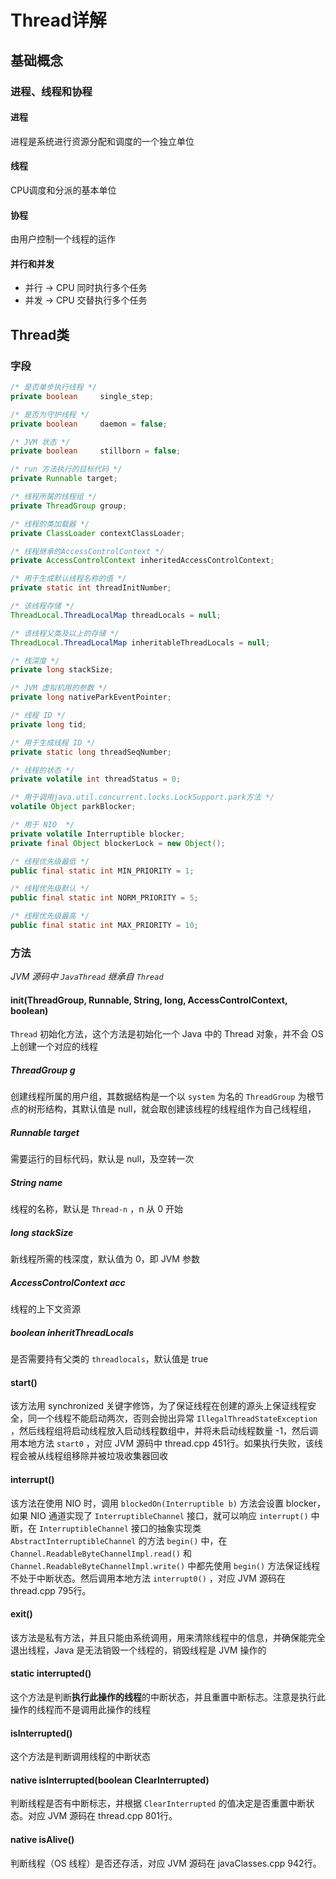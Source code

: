 # Thread详解

## 基础概念

### 进程、线程和协程

#### 进程

进程是系统进行资源分配和调度的一个独立单位



#### 线程

CPU调度和分派的基本单位



#### 协程

由用户控制一个线程的运作



#### 并行和并发

* 并行 -> CPU 同时执行多个任务
* 并发 -> CPU 交替执行多个任务



## Thread类

### 字段

```java
/* 是否单步执行线程 */
private boolean     single_step;

/* 是否为守护线程 */
private boolean     daemon = false;

/* JVM 状态 */
private boolean     stillborn = false;

/* run 方法执行的目标代码 */
private Runnable target;

/* 线程所属的线程组 */
private ThreadGroup group;

/* 线程的类加载器 */
private ClassLoader contextClassLoader;

/* 线程继承的AccessControlContext */
private AccessControlContext inheritedAccessControlContext;

/* 用于生成默认线程名称的值 */
private static int threadInitNumber;

/* 该线程存储 */
ThreadLocal.ThreadLocalMap threadLocals = null;

/* 该线程父类及以上的存储 */
ThreadLocal.ThreadLocalMap inheritableThreadLocals = null;

/* 栈深度 */
private long stackSize;

/* JVM 虚拟机用的参数 */
private long nativeParkEventPointer;

/* 线程 ID */
private long tid;

/* 用于生成线程 ID */
private static long threadSeqNumber;

/* 线程的状态 */
private volatile int threadStatus = 0;

/* 用于调用java.util.concurrent.locks.LockSupport.park方法 */
volatile Object parkBlocker;

/* 用于 NIO  */
private volatile Interruptible blocker;
private final Object blockerLock = new Object();

/* 线程优先级最低 */
public final static int MIN_PRIORITY = 1;

/* 线程优先级默认 */
public final static int NORM_PRIORITY = 5;

/* 线程优先级最高 */
public final static int MAX_PRIORITY = 10;
```



### 方法

*JVM 源码中 `JavaThread` 继承自 `Thread`*

#### init(ThreadGroup, Runnable, String, long, AccessControlContext, boolean)

`Thread` 初始化方法，这个方法是初始化一个 Java 中的 Thread 对象，并不会 OS 上创建一个对应的线程

##### ThreadGroup g

创建线程所属的用户组，其数据结构是一个以 `system` 为名的 `ThreadGroup` 为根节点的树形结构，其默认值是 null，就会取创建该线程的线程组作为自己线程组，

##### Runnable target

需要运行的目标代码，默认是 null，及空转一次

##### String name

线程的名称，默认是 `Thread-n` ，n 从 0 开始

##### long stackSize

新线程所需的栈深度，默认值为 0，即 JVM 参数

##### AccessControlContext acc

线程的上下文资源

##### boolean inheritThreadLocals

是否需要持有父类的 `threadlocals`，默认值是 true



#### start()

该方法用 synchronized 关键字修饰，为了保证线程在创建的源头上保证线程安全，同一个线程不能启动两次，否则会抛出异常 `IllegalThreadStateException` ，然后线程组将启动线程放入启动线程数组中，并将未启动线程数量 -1，然后调用本地方法 `start0` ，对应 JVM 源码中 thread.cpp 451行。如果执行失败，该线程会被从线程组移除并被垃圾收集器回收



#### interrupt()

该方法在使用 NIO 时，调用 `blockedOn(Interruptible b)` 方法会设置 blocker，如果 NIO 通道实现了 `InterruptibleChannel` 接口，就可以响应 `interrupt()` 中断，在 `InterruptibleChannel` 接口的抽象实现类 `AbstractInterruptibleChannel` 的方法 `begin()` 中，在 `Channel.ReadableByteChannelImpl.read()` 和 `Channel.ReadableByteChannelImpl.write()` 中都先使用 `begin()` 方法保证线程不处于中断状态。然后调用本地方法 `interrupt0()` ，对应 JVM 源码在 thread.cpp 795行。



#### exit()

该方法是私有方法，并且只能由系统调用，用来清除线程中的信息，并确保能完全退出线程，Java 是无法销毁一个线程的，销毁线程是 JVM 操作的



#### static interrupted()

这个方法是判断**执行此操作的线程**的中断状态，并且重置中断标志。注意是执行此操作的线程而不是调用此操作的线程



#### isInterrupted()

这个方法是判断调用线程的中断状态



#### native isInterrupted(boolean ClearInterrupted)

判断线程是否有中断标志，并根据 `ClearInterrupted` 的值决定是否重置中断状态。对应 JVM 源码在 thread.cpp 801行。



#### native isAlive()

判断线程（OS 线程）是否还存活，对应 JVM 源码在 javaClasses.cpp 942行。



